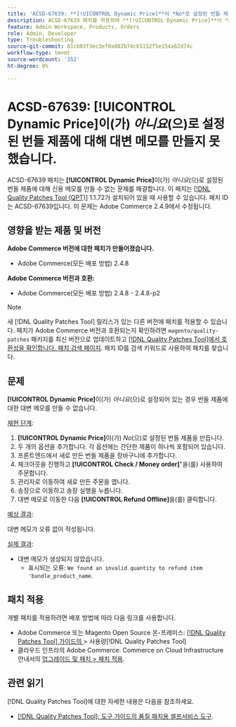 ```yaml
---
title: 'ACSD-67639: **[!UICONTROL Dynamic Price]**이 *No*로 설정된 번들 제품에 대해 대변 메모를 만들 수 없습니다.'
description: ACSD-67639 패치를 적용하여 **[!UICONTROL Dynamic Price]**이 *No*로 설정된 번들 제품에 대해 대변 메모 만들기가 실패하는 Adobe Commerce 문제를 해결합니다. 패치를 적용하면 오류 없이 신용 메모가 성공적으로 생성됩니다.
feature: Admin Workspace, Products, Orders
role: Admin, Developer
type: Troubleshooting
source-git-commit: 81cb03f3ec3ef0a082b74c65152f5e154a62d74c
workflow-type: tm+mt
source-wordcount: '352'
ht-degree: 0%

---
```



# ACSD-67639: **[!UICONTROL Dynamic Price]**&#x200B;이(가) *아니요*(으)로 설정된 번들 제품에 대해 대변 메모를 만들지 못했습니다.

ACSD-67639 패치는 **[!UICONTROL Dynamic Price]**&#x200B;이(가) *아니요*(으)로 설정된 번들 제품에 대해 신용 메모를 만들 수 없는 문제를 해결합니다. 이 패치는 [[!DNL Quality Patches Tool (QPT)]](/help/tools/quality-patches-tool/quality-patches-tool-to-self-serve-quality-patches.md) 1.1.72가 설치되어 있을 때 사용할 수 있습니다. 패치 ID는 ACSD-67639입니다. 이 문제는 Adobe Commerce 2.4.9에서 수정됩니다.

## 영향을 받는 제품 및 버전

**Adobe Commerce 버전에 대한 패치가 만들어졌습니다.**

* Adobe Commerce(모든 배포 방법) 2.4.8

**Adobe Commerce 버전과 호환:**

* Adobe Commerce(모든 배포 방법) 2.4.8 - 2.4.8-p2

>[!NOTE]
>
>새 [!DNL Quality Patches Tool] 릴리스가 있는 다른 버전에 패치를 적용할 수 있습니다. 패치가 Adobe Commerce 버전과 호환되는지 확인하려면 `magento/quality-patches` 패키지를 최신 버전으로 업데이트하고 [[!DNL Quality Patches Tool]에서 호환성을 확인합니다. 패치 검색 페이지](https://experienceleague.adobe.com/tools/commerce-quality-patches/index.html). 패치 ID를 검색 키워드로 사용하여 패치를 찾습니다.

## 문제

**[!UICONTROL Dynamic Price]**&#x200B;이(가) *아니요*(으)로 설정되어 있는 경우 번들 제품에 대한 대변 메모를 만들 수 없습니다.

<u>재현 단계</u>:

1. **[!UICONTROL Dynamic Price]**&#x200B;이(가) *No*(으)로 설정된 번들 제품을 만듭니다.
1. 두 개의 옵션을 추가합니다. 각 옵션에는 간단한 제품이 하나씩 포함되어 있습니다.
1. 프론트엔드에서 새로 만든 번들 제품을 장바구니에 추가합니다.
1. 체크아웃을 진행하고 **[!UICONTROL Check / Money order]**&quot;을(를) 사용하여 주문합니다.
1. 관리자로 이동하여 새로 만든 주문을 엽니다.
1. 송장으로 이동하고 송장 실행을 누릅니다.
1. 대변 메모로 이동한 다음 **[!UICONTROL Refund Offline]**&#x200B;을(를) 클릭합니다.

<u>예상 결과</u>:

대변 메모가 오류 없이 작성됩니다.

<u>실제 결과</u>:

* 대변 메모가 생성되지 않았습니다.
   * 표시되는 오류: `We found an invalid quantity to refund item 'bundle_product_name`.

## 패치 적용

개별 패치를 적용하려면 배포 방법에 따라 다음 링크를 사용합니다.

* Adobe Commerce 또는 Magento Open Source 온-프레미스: [[!DNL Quality Patches Tool]  가이드의 ](/help/tools/quality-patches-tool/usage.md)> 사용량[!DNL Quality Patches Tool]
* 클라우드 인프라의 Adobe Commerce: Commerce on Cloud Infrastructure 안내서의 [업그레이드 및 패치 > 패치 적용](https://experienceleague.adobe.com/docs/commerce-cloud-service/user-guide/develop/upgrade/apply-patches.html).

## 관련 읽기

[!DNL Quality Patches Tool]에 대한 자세한 내용은 다음을 참조하세요.

* [[!DNL Quality Patches Tool]: 도구 가이드의 품질 패치용 셀프서비스 도구](/help/tools/quality-patches-tool/quality-patches-tool-to-self-serve-quality-patches.md).
